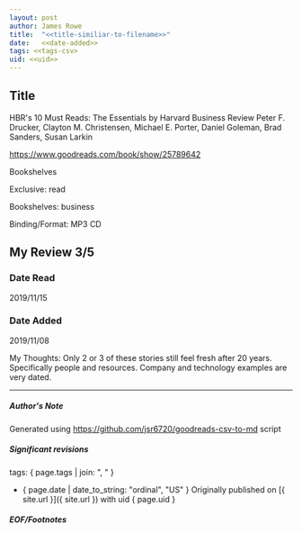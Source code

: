 ```yaml
---
layout: post
author: James Rowe
title:  "<<title-similiar-to-filename>>"
date:   <<date-added>>
tags: <<tags-csv>
uid: <<uid>>
---
```


<!-- highly dependent on how you personally use jekyll templates, and how you want this to show up -->

## Title

HBR's 10 Must Reads: The Essentials by Harvard Business Review
Peter F. Drucker, Clayton M. Christensen, Michael E. Porter, Daniel Goleman, Brad Sanders, Susan Larkin 

https://www.goodreads.com/book/show/25789642

Bookshelves

Exclusive: read

Bookshelves: business

Binding/Format: MP3 CD

## My Review 3/5

### Date Read
2019/11/15

### Date Added
2019/11/08

My Thoughts: Only 2 or 3 of these stories still feel fresh after 20 years. Specifically people and resources. Company and technology examples are very dated.

---

##### Author's Note

Generated using https://github.com/jsr6720/goodreads-csv-to-md script

##### Significant revisions

tags: { page.tags | join: ", " } <!-- todo move this somewhere -->

- { page.date | date_to_string: "ordinal", "US" } Originally published on [{ site.url }]({ site.url }) with uid { page.uid }

##### EOF/Footnotes
